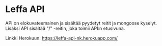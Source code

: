 # Leffa API

API on elokuvateemainen ja sisältää pyydetyt reitit ja mongoose kyselyt. Lisäksi API sisältää "/" -reitin, joka toimii API:n etusivuna.


Linkki Herokuun: https://leffa-api-nk.herokuapp.com/
